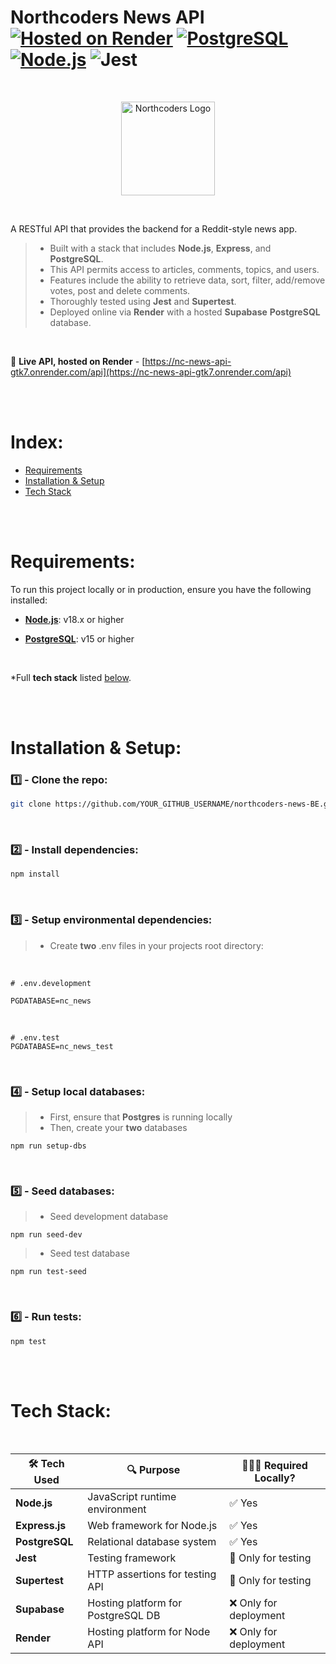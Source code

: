 # Northcoders News API <br> [![Hosted on Render](https://img.shields.io/badge/Hosted-Render-purple)](https://nc-news-api-gtk7.onrender.com/api) [![PostgreSQL](https://img.shields.io/badge/Database-PostgreSQL-blue)](https://www.postgresql.org/)  [![Node.js](https://img.shields.io/badge/Runtime-Node.js-green)](https://nodejs.org/) ![Jest](https://img.shields.io/badge/Tested_with-Jest-%23C21325?logo=jest&logoColor=white)



<br>
<p align="center">
  <img src="https://www.manchesterdigital.com/storage/6766/Northcoders-Primary-Logo---Red.png" alt="Northcoders Logo" width="150" height=auto/>
</p>
<br>

<!-- [![version](https://img.shields.io/npm/v/express)](https://nodejs.org/) -->
<!-- ![Express](https://img.shields.io/badge/Express.js-404D59?logo=express) -->

A RESTful API that provides the backend for a Reddit-style news app. <br>
>- Built with a stack that includes **Node.js**, **Express**, and **PostgreSQL**.
>- This API permits access to articles, comments, topics, and users. <br> 
>- Features include the ability to retrieve data, sort, filter, add/remove votes, post and delete comments. <br> 
>- Thoroughly tested using **Jest** and **Supertest**. <br> 
>- Deployed online via **Render** with a hosted **Supabase** **PostgreSQL** database. 

<br> 


🔗 **Live API, hosted on Render** - [https://nc-news-api-gtk7.onrender.com/api](https://nc-news-api-gtk7.onrender.com/api) 

<br><br>

# Index:

- [Requirements](#requirements)
- [Installation & Setup](#installation--setup)
- [Tech Stack](#tech-stack)

<br><br>

# Requirements: 

To run this project locally or in production, ensure you have the following installed:
- [**Node.js**](http://nodejs.org): v18.x or higher  

- [**PostgreSQL**](https://www.postgresql.org): v15 or higher  

<br>

*Full **tech stack** listed [below](#Tech-Stack).


<br><br>

# Installation & Setup:
### 1️⃣ - Clone the repo:
```bash
git clone https://github.com/YOUR_GITHUB_USERNAME/northcoders-news-BE.git 
```
<br>

### 2️⃣ - Install dependencies:
```bash
npm install
``` 
<br>

### 3️⃣ - Setup environmental dependencies:
>- Create **two** .env files in your projects root directory:
<br>

```shell
# .env.development

PGDATABASE=nc_news
```
<br>

```shell
# .env.test
PGDATABASE=nc_news_test
```
<br>

### 4️⃣ - Setup local databases:
>- First, ensure that **Postgres** is running locally 
>- Then, create your **two** databases
```shell
npm run setup-dbs
```
<br>

### 5️⃣ - Seed databases:
>- Seed development database
```shell
npm run seed-dev
```
>- Seed test database
```shell
npm run test-seed
```
<br>

### 6️⃣ - Run tests:
```shell
npm test
```

<br><br>

# Tech Stack: 
<br>



| 🛠️ Tech Used | 🔍 Purpose                            | 🧑🏻‍💻 Required Locally?        |
|--------------|----------------------------------------|-----------------------------|
| **Node.js**   | JavaScript runtime environment         | ✅ Yes                      |
| **Express.js**| Web framework for Node.js              | ✅ Yes                      |
| **PostgreSQL**| Relational database system             | ✅ Yes                      |
| **Jest**      | Testing framework                      | 🔶 Only for testing         |
| **Supertest** | HTTP assertions for testing API        | 🔶 Only for testing         |
| **Supabase**  | Hosting platform for PostgreSQL DB     | ❌ Only for deployment      |
| **Render**    | Hosting platform for Node API          | ❌ Only for deployment      |
<br>

<br>



<!-- 2️⃣3️⃣4️⃣5️⃣6️⃣7️⃣8️⃣9️⃣ -->